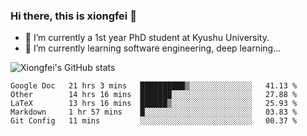 ### Hi there, this is xiongfei 👋


- 🔭 I’m currently a 1st year PhD student at Kyushu University.
- 🌱 I’m currently learning software engineering, deep learning...

<!--
**Toma62299781/Toma62299781** is a ✨ _special_ ✨ repository because its `README.md` (this file) appears on your GitHub profile.
Here are some ideas to get you started:
-->

![Xiongfei's GitHub stats](https://github-readme-stats.vercel.app/api?username=Toma62299781)

<!--START_SECTION:waka-->
```text
Google Doc   21 hrs 3 mins   ██████████▒░░░░░░░░░░░░░░   41.13 % 
Other        14 hrs 16 mins  ███████░░░░░░░░░░░░░░░░░░   27.88 % 
LaTeX        13 hrs 16 mins  ██████▒░░░░░░░░░░░░░░░░░░   25.93 % 
Markdown     1 hr 57 mins    █░░░░░░░░░░░░░░░░░░░░░░░░   03.83 % 
Git Config   11 mins         ░░░░░░░░░░░░░░░░░░░░░░░░░   00.37 % 
```
<!--END_SECTION:waka-->

